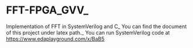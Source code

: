 # FFT-FPGA_GVV_
Implementation of FFT in SystemVerilog and C_
You can find the document of this project under latex path._
You can run SystemVerilog code at https://www.edaplayground.com/x/BaB5


